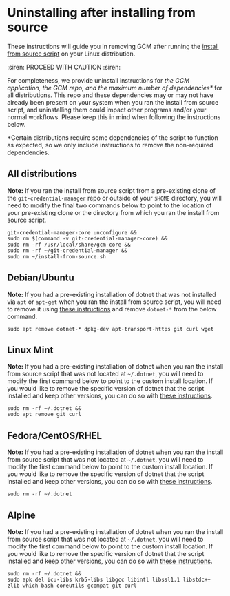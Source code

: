 # Uninstalling after installing from source

These instructions will guide you in removing GCM after running the [install from source script](../src/linux/Packaging.Linux/install-from-source.sh) on your Linux distribution.

:siren: PROCEED WITH CAUTION :siren:

For completeness, we provide uninstall instructions for _the GCM application, the GCM repo, and the maximum number of dependencies*_ for all distributions. This repo and these dependencies may or may not have already been present on your system when you ran the install from source script, and uninstalling them could impact other programs and/or your normal workflows. Please keep this in mind when following the instructions below.

*Certain distributions require some dependencies of the script to function as expected, so we only include instructions to remove the non-required dependencies.

## All distributions

**Note:** If you ran the install from source script from a pre-existing clone of the `git-credential-manager` repo or outside of your `$HOME` directory, you will need to modify the final two commands below to point to the location of your pre-existing clone or the directory from which you ran the install from source script.

```console
git-credential-manager-core unconfigure &&
sudo rm $(command -v git-credential-manager-core) &&
sudo rm -rf /usr/local/share/gcm-core &&
sudo rm -rf ~/git-credential-manager &&
sudo rm ~/install-from-source.sh
```

## Debian/Ubuntu

**Note:** If you had a pre-existing installation of dotnet that was not installed via `apt` or `apt-get` when you ran the install from source script, you will need to remove it using [these instructions](https://docs.microsoft.com/en-us/dotnet/core/install/remove-runtime-sdk-versions?pivots=os-linux#uninstall-net) and remove `dotnet-*` from the below command.

```console
sudo apt remove dotnet-* dpkg-dev apt-transport-https git curl wget
```

## Linux Mint

**Note:** If you had a pre-existing installation of dotnet when you ran the install from source script that was not located at `~/.dotnet`, you will need to modify the first command below to point to the custom install location. If you would like to remove the specific version of dotnet that the script installed and keep other versions, you can do so with [these instructions](https://docs.microsoft.com/en-us/dotnet/core/install/remove-runtime-sdk-versions?pivots=os-linux#uninstall-net).

```console
sudo rm -rf ~/.dotnet &&
sudo apt remove git curl
```

## Fedora/CentOS/RHEL

**Note:** If you had a pre-existing installation of dotnet when you ran the install from source script that was not located at `~/.dotnet`, you will need to modify the first command below to point to the custom install location. If you would like to remove the specific version of dotnet that the script installed and keep other versions, you can do so with [these instructions](https://docs.microsoft.com/en-us/dotnet/core/install/remove-runtime-sdk-versions?pivots=os-linux#uninstall-net).

```console
sudo rm -rf ~/.dotnet
```

## Alpine

**Note:** If you had a pre-existing installation of dotnet when you ran the install from source script that was not located at `~/.dotnet`, you will need to modify the first command below to point to the custom install location. If you would like to remove the specific version of dotnet that the script installed and keep other versions, you can do so with [these instructions](https://docs.microsoft.com/en-us/dotnet/core/install/remove-runtime-sdk-versions?pivots=os-linux#uninstall-net).

```console
sudo rm -rf ~/.dotnet &&
sudo apk del icu-libs krb5-libs libgcc libintl libssl1.1 libstdc++ zlib which bash coreutils gcompat git curl
```
